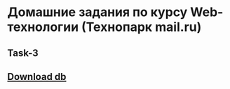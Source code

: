 # Домашние задания по курсу Web-технологии (Технопарк mail.ru)

## Task-3
## [Download db](https://drive.google.com/file/d/12_Wuhhxox4sfOYrk6rac0nq0QSgyNSzR/view?usp=sharing)
